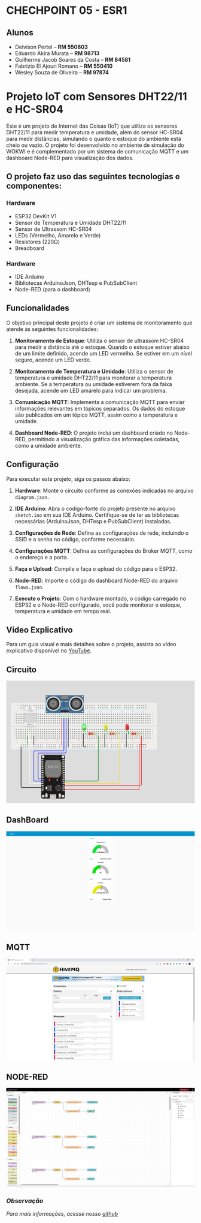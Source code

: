 # CHECHPOINT 05 - ESR1

## Alunos

- Deivison Pertel – **RM 550803**
- Eduardo Akira Murata – **RM 98713**
- Guilherme Jacob Soares da Costa – **RM 84581**
- Fabrizio El Ajouri Romano – **RM 550410**
- Wesley Souza de Oliveira – **RM 97874**


# Projeto IoT com Sensores DHT22/11 e HC-SR04
Este é um projeto de Internet das Coisas (IoT) que utiliza os sensores DHT22/11 para medir temperatura e umidade, além do sensor HC-SR04 para medir distâncias, simulando o quanto o estoque do ambiente está cheio ou vazio. O projeto foi desenvolvido no ambiente de simulação do WOKWI e é complementado por um sistema de comunicação MQTT e um dashboard Node-RED para visualização dos dados. 

## O projeto faz uso das seguintes tecnologias e componentes:

### Hardware
- ESP32 DevKit V1
- Sensor de Temperatura e Umidade DHT22/11
- Sensor de Ultrassom HC-SR04
- LEDs (Vermelho, Amarelo e Verde)
- Resistores (220Ω)
- Breadboard

### Hardware
- IDE Arduino
- Bibliotecas ArduinoJson, DHTesp e PubSubClient
- Node-RED (para o dashboard)


## Funcionalidades

O objetivo principal deste projeto é criar um sistema de monitoramento que atende às seguintes funcionalidades:

1. **Monitoramento de Estoque**: Utiliza o sensor de ultrassom HC-SR04 para medir a distância até o estoque. Quando o estoque estiver abaixo de um limite definido, acende um LED vermelho. Se estiver em um nível seguro, acende um LED verde.

2. **Monitoramento de Temperatura e Umidade**: Utiliza o sensor de temperatura e umidade DHT22/11 para monitorar a temperatura ambiente. Se a temperatura ou umidade estiverem fora da faixa desejada, acende um LED amarelo para indicar um problema.

3. **Comunicação MQTT**: Implementa a comunicação MQTT para enviar informações relevantes em tópicos separados. Os dados do estoque são publicados em um tópico MQTT, assim como a temperatura e umidade.

4. **Dashboard Node-RED**: O projeto inclui um dashboard criado no Node-RED, permitindo a visualização gráfica das informações coletadas, como a umidade ambiente.


## Configuração

Para executar este projeto, siga os passos abaixo:

1. **Hardware**: Monte o circuito conforme as conexões indicadas no arquivo `diagram.json`.

2. **IDE Arduino**: Abra o código-fonte do projeto presente no arquivo `sketch.ino` em sua IDE Arduino. Certifique-se de ter as bibliotecas necessárias (ArduinoJson, DHTesp e PubSubClient) instaladas.

3. **Configurações de Rede**: Defina as configurações de rede, incluindo o SSID e a senha no código, conforme necessário.

4. **Configurações MQTT**: Defina as configurações do Broker MQTT, como o endereço e a porta.

5. **Faça o Upload**: Compile e faça o upload do código para o ESP32.

6. **Node-RED**: Importe o código do dashboard Node-RED do arquivo `flows.json`.

7. **Execute o Projeto**: Com o hardware montado, o código carregado no ESP32 e o Node-RED configurado, você pode monitorar o estoque, temperatura e umidade em tempo real.

## Vídeo Explicativo

Para um guia visual e mais detalhes sobre o projeto, assista ao vídeo explicativo disponível no [YouTube](https://youtu.be/t9fzFjkYd9A).


## Circuito
<img src="./assets/img/Circuito.PNG">

## DashBoard
<img src="./assets/img/Dashboard.PNG">

## MQTT
<img src="./assets/img/MQTT.PNG">

## NODE-RED
<img src="./assets/img/NODE-RED.PNG">


### *Observação*


*Para mais informações, acesse nosso [github](https://github.com/wesley-souza8/EDGE-CP04.git)*
